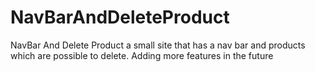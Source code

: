 # NavBarAndDeleteProduct
NavBar And Delete Product
a small site that has a nav bar and products which are possible to delete. Adding more features in the future
